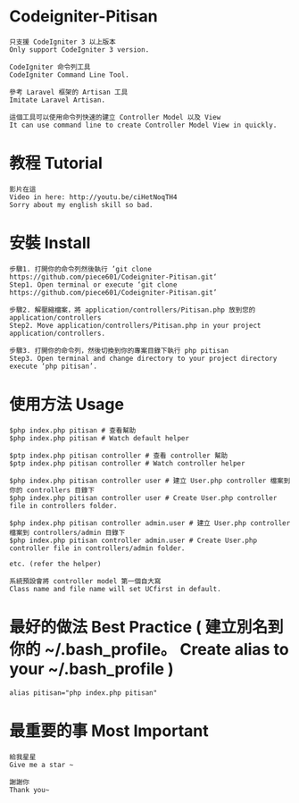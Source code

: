 # Codeigniter-Pitisan
    只支援 CodeIgniter 3 以上版本
    Only support CodeIgniter 3 version.

    CodeIgniter 命令列工具
    CodeIgniter Command Line Tool.

    參考 Laravel 框架的 Artisan 工具
    Imitate Laravel Artisan.

    這個工具可以使用命令列快速的建立 Controller Model 以及 View
    It can use command line to create Controller Model View in quickly.

# 教程 Tutorial
    影片在這
    Video in here: http://youtu.be/ciHetNoqTH4
    Sorry about my english skill so bad.
# 安裝 Install
    步驟1. 打開你的命令列然後執行 ’git clone https://github.com/piece601/Codeigniter-Pitisan.git‘
    Step1. Open terminal or execute ‘git clone https://github.com/piece601/Codeigniter-Pitisan.git’

    步驟2. 解壓縮檔案，將 application/controllers/Pitisan.php 放到您的 application/controllers
    Step2. Move application/controllers/Pitisan.php in your project application/controllers.

    步驟3. 打開你的命令列，然後切換到你的專案目錄下執行 php pitisan
    Step3. Open terminal and change directory to your project directory execute ‘php pitisan’.
  
# 使用方法 Usage
    $php index.php pitisan # 查看幫助
    $php index.php pitisan # Watch default helper

    $ptp index.php pitisan controller # 查看 controller 幫助
    $ptp index.php pitisan controller # Watch controller helper

    $php index.php pitisan controller user # 建立 User.php controller 檔案到你的 controllers 目錄下
    $php index.php pitisan controller user # Create User.php controller file in controllers folder.

    $php index.php pitisan controller admin.user # 建立 User.php controller 檔案到 controllers/admin 目錄下
    $php index.php pitisan controller admin.user # Create User.php controller file in controllers/admin folder.

    etc. (refer the helper)

    系統預設會將 controller model 第一個自大寫
    Class name and file name will set UCfirst in default. 
  
# 最好的做法 Best Practice ( 建立別名到你的 ~/.bash_profile。 Create alias to your ~/.bash_profile )
    alias pitisan="php index.php pitisan"

# 最重要的事 Most Important
    給我星星
    Give me a star ~
    
    謝謝你
    Thank you~
